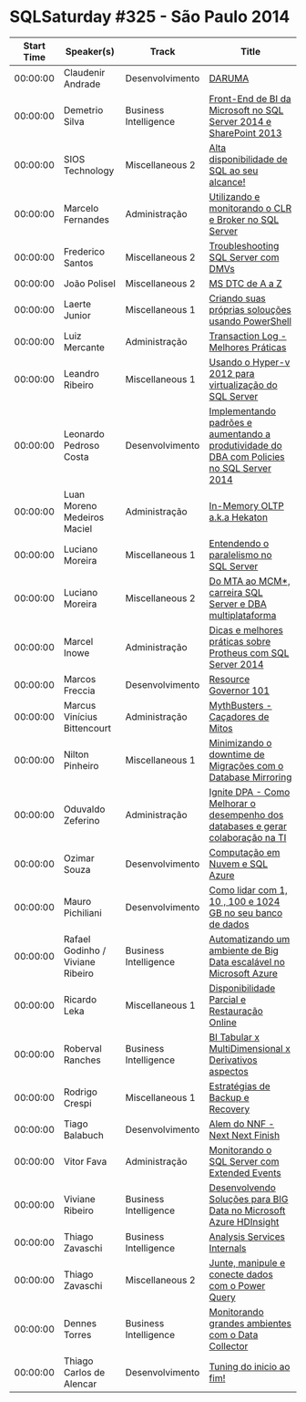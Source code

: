 # SQLSaturday #325 - São Paulo 2014
Start Time|Speaker(s)|Track|Title
---|---|---|---
00:00:00|Claudenir Andrade|Desenvolvimento|[DARUMA](11723.md)
00:00:00|Demetrio Silva|Business Intelligence|[Front-End de BI da Microsoft no SQL Server 2014 e SharePoint 2013](13061.md)
00:00:00|SIOS Technology|Miscellaneous 2|[Alta disponibilidade de SQL ao seu alcance!](14007.md)
00:00:00|Marcelo Fernandes|Administração|[Utilizando e monitorando o CLR e Broker no SQL Server](14246.md)
00:00:00|Frederico Santos|Miscellaneous 2|[Troubleshooting SQL Server com DMVs ](14345.md)
00:00:00|João Polisel|Miscellaneous 2|[MS DTC de A a Z](17559.md)
00:00:00|Laerte Junior|Miscellaneous 1|[Criando suas próprias solouções usando PowerShell ](18929.md)
00:00:00|Luiz Mercante|Administração|[Transaction Log - Melhores Práticas](19015.md)
00:00:00|Leandro Ribeiro|Miscellaneous 1|[Usando o Hyper-v 2012 para virtualização do SQL Server](19126.md)
00:00:00|Leonardo Pedroso Costa|Desenvolvimento|[Implementando padrões e aumentando a produtividade do DBA com Policies no SQL Server 2014    ](19135.md)
00:00:00|Luan Moreno Medeiros Maciel|Administração|[In-Memory OLTP a.k.a Hekaton ](19250.md)
00:00:00|Luciano Moreira|Miscellaneous 1|[Entendendo o paralelismo no SQL Server](19310.md)
00:00:00|Luciano Moreira|Miscellaneous 2|[Do MTA ao MCM*, carreira SQL Server e DBA multiplataforma](19312.md)
00:00:00|Marcel Inowe|Administração|[Dicas e melhores práticas sobre Protheus com SQL Server 2014](19439.md)
00:00:00|Marcos Freccia|Desenvolvimento|[Resource Governor 101](19502.md)
00:00:00|Marcus Vinícius Bittencourt|Administração|[MythBusters - Caçadores de Mitos](21244.md)
00:00:00|Nilton Pinheiro|Miscellaneous 1|[Minimizando o downtime de Migrações com o Database Mirroring](21455.md)
00:00:00|Oduvaldo Zeferino|Administração|[Ignite DPA - Como Melhorar o desempenho dos databases e gerar colaboração na TI](21573.md)
00:00:00|Ozimar Souza|Desenvolvimento|[Computação em Nuvem e SQL Azure](21610.md)
00:00:00|Mauro Pichiliani|Desenvolvimento|[Como lidar com 1, 10 , 100 e 1024 GB no seu banco de dados](22131.md)
00:00:00|Rafael Godinho / Viviane Ribeiro|Business Intelligence|[Automatizando um ambiente de Big Data escalável no Microsoft Azure](22434.md)
00:00:00|Ricardo Leka|Miscellaneous 1|[Disponibilidade Parcial e Restauração Online](22979.md)
00:00:00|Roberval Ranches|Business Intelligence|[BI Tabular x MultiDimensional  x Derivativos  aspectos](23375.md)
00:00:00|Rodrigo Crespi|Miscellaneous 1|[Estratégias de Backup e Recovery](23401.md)
00:00:00|Tiago Balabuch|Desenvolvimento|[Alem do NNF - Next Next Finish](26553.md)
00:00:00|Vitor Fava|Administração|[Monitorando o SQL Server com Extended Events](27495.md)
00:00:00|Viviane Ribeiro|Business Intelligence|[Desenvolvendo Soluções para BIG Data no Microsoft Azure HDInsight](27502.md)
00:00:00|Thiago Zavaschi|Business Intelligence|[Analysis Services Internals](28331.md)
00:00:00|Thiago Zavaschi|Miscellaneous 2|[Junte, manipule e conecte dados com o Power Query](28333.md)
00:00:00|Dennes Torres|Business Intelligence|[Monitorando grandes ambientes com o Data Collector](34617.md)
00:00:00|Thiago Carlos de Alencar|Desenvolvimento|[Tuning do inicio ao fim!](9210.md)
